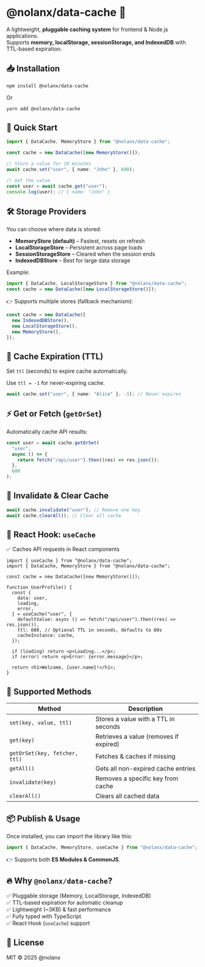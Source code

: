 # @nolanx/data-cache 🚀

A lightweight, **pluggable caching system** for frontend & Node.js applications.  
Supports **memory, localStorage, sessionStorage, and IndexedDB** with TTL-based expiration.

## 📥 Installation

```sh
npm install @nolanx/data-cache
```

Or

```sh
yarn add @nolanx/data-cache
```

## 🚀 Quick Start

```ts
import { DataCache, MemoryStore } from "@nolanx/data-cache";

const cache = new DataCache([new MemoryStore()]);

// Store a value for 10 minutes
await cache.set("user", { name: "John" }, 600);

// Get the value
const user = await cache.get("user");
console.log(user); // { name: "John" }
```

## 🛠 Storage Providers

You can choose where data is stored:

- **MemoryStore (default)** – Fastest, resets on refresh
- **LocalStorageStore** – Persistent across page loads
- **SessionStorageStore** – Cleared when the session ends
- **IndexedDBStore** – Best for large data storage

Example:

```ts
import { DataCache, LocalStorageStore } from "@nolanx/data-cache";
const cache = new DataCache([new LocalStorageStore()]);
```

👉 Supports multiple stores (fallback mechanism):

```ts
const cache = new DataCache([
  new IndexedDBStore(),
  new LocalStorageStore(),
  new MemoryStore(),
]);
```

## 🔄 Cache Expiration (TTL)

Set `ttl` (seconds) to expire cache automatically.

Use `ttl = -1` for never-expiring cache.

```ts
await cache.set("user", { name: "Alice" }, -1); // Never expires
```

## ⚡ Get or Fetch (`getOrSet`)

Automatically cache API results:

```ts
const user = await cache.getOrSet(
  "user",
  async () => {
    return fetch("/api/user").then((res) => res.json());
  },
  600
);
```

## 🧹 Invalidate & Clear Cache

```ts
await cache.invalidate("user"); // Remove one key
await cache.clearAll(); // Clear all cache
```

## 🎯 React Hook: `useCache`

✅ Caches API requests in React components

```tsx
import { useCache } from "@nolanx/data-cache";
import { DataCache, MemoryStore } from "@nolanx/data-cache";

const cache = new DataCache([new MemoryStore()]);

function UserProfile() {
  const {
    data: user,
    loading,
    error,
  } = useCache("user", {
    defaultValue: async () => fetch("/api/user").then((res) => res.json()),
    ttl: 600, // Optional TTL in seconds, defaults to 60s
    cacheInstance: cache,
  });

  if (loading) return <p>Loading...</p>;
  if (error) return <p>Error: {error.message}</p>;

  return <h1>Welcome, {user.name}!</h1>;
}
```

## 📜 Supported Methods

| Method                        | Description                            |
| ----------------------------- | -------------------------------------- |
| `set(key, value, ttl)`        | Stores a value with a TTL in seconds   |
| `get(key)`                    | Retrieves a value (removes if expired) |
| `getOrSet(key, fetcher, ttl)` | Fetches & caches if missing            |
| `getAll()`                    | Gets all non-expired cache entries     |
| `invalidate(key)`             | Removes a specific key from cache      |
| `clearAll()`                  | Clears all cached data                 |

## 📦 Publish & Usage

Once installed, you can import the library like this:

```ts
import { DataCache, MemoryStore, useCache } from "@nolanx/data-cache";
```

👉 Supports both **ES Modules & CommonJS**.

## 🔥 Why `@nolanx/data-cache`?

✅ Pluggable storage (Memory, LocalStorage, IndexedDB)  
✅ TTL-based expiration for automatic cleanup  
✅ Lightweight (~3KB) & fast performance  
✅ Fully typed with TypeScript  
✅ React Hook (`useCache`) support

## 📜 License

MIT © 2025 @nolanx

